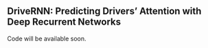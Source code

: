 ## DriveRNN: Predicting Drivers’ Attention with Deep Recurrent Networks

Code will be available soon.
